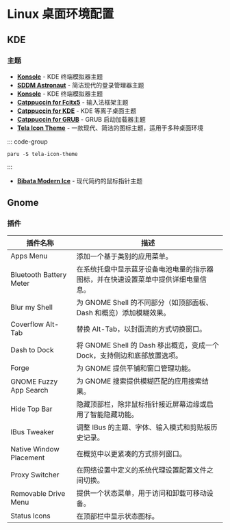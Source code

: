 # Linux 桌面环境配置

## KDE 
### 主题

-   **[Konsole](https://github.com/catppuccin/konsole)** - KDE 终端模拟器主题
-   **[SDDM Astronaut](https://github.com/Keyitdev/sddm-astronaut-theme)** - 简洁现代的登录管理器主题
-   **[Konsole](https://github.com/catppuccin/konsole)** - KDE 终端模拟器主题
-   **[Catppuccin for Fcitx5](https://github.com/catppuccin/fcitx5)** - 输入法框架主题
-   **[Catppuccin for KDE](https://github.com/catppuccin/kde)** - KDE 等离子桌面主题
-   **[Catppuccin for GRUB](https://github.com/catppuccin/grub)** - GRUB 启动加载器主题
-   **[Tela Icon Theme](https://github.com/vinceliuice/Tela-icon-theme)** - 一款现代、简洁的图标主题，适用于多种桌面环境

::: code-group

```paru
paru -S tela-icon-theme
```

:::

-   **[Bibata Modern Ice](https://github.com/ful1e5/Bibata_Cursor)** - 现代简约的鼠标指针主题


## Gnome

### 插件

| 插件名称                | 描述                                                                               |
| ----------------------- | ---------------------------------------------------------------------------------- |
| Apps Menu               | 添加一个基于类别的应用菜单。                                                       |
| Bluetooth Battery Meter | 在系统托盘中显示蓝牙设备电池电量的指示器图标，并在快速设置菜单中提供详细电量信息。 |
| Blur my Shell           | 为 GNOME Shell 的不同部分（如顶部面板、Dash 和概览）添加模糊效果。                 |
| Coverflow Alt-Tab       | 替换 Alt-Tab，以封面流的方式切换窗口。                                             |
| Dash to Dock            | 将 GNOME Shell 的 Dash 移出概览，变成一个 Dock，支持侧边和底部放置选项。           |
| Forge                   | 为 GNOME 提供平铺和窗口管理功能。                                                  |
| GNOME Fuzzy App Search  | 为 GNOME 搜索提供模糊匹配的应用搜索结果。                                          |
| Hide Top Bar            | 隐藏顶部栏，除非鼠标指针接近屏幕边缘或启用了智能隐藏功能。                         |
| IBus Tweaker            | 调整 IBus 的主题、字体、输入模式和剪贴板历史记录。                                 |
| Native Window Placement | 在概览中以更紧凑的方式排列窗口。                                                   |
| Proxy Switcher          | 在网络设置中定义的系统代理设置配置文件之间切换。                                   |
| Removable Drive Menu    | 提供一个状态菜单，用于访问和卸载可移动设备。                                       |
| Status Icons            | 在顶部栏中显示状态图标。                                                           |